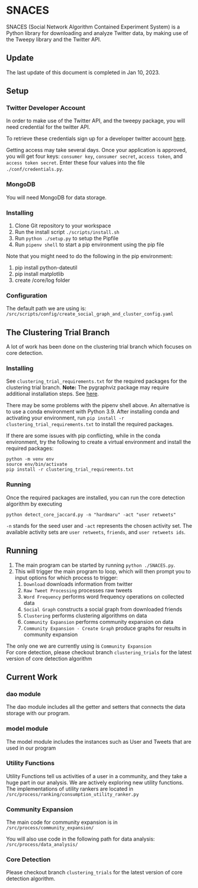 # SNACES

SNACES (Social Network Algorithm Contained Experiment System)
is a Python library for downloading and analyze Twitter data, by making
use of the Tweepy library and the Twitter API.

## Update

The last update of this document is completed in Jan 10, 2023.

## Setup

### Twitter Developer Account

In order to make use of the Twitter API, and the tweepy package, you will need
credential for the twitter API.

To retrieve these credentials sign up for a developer twitter account [here](https://developer.twitter.com/en/apply-for-access).

Getting access may take several days. Once your application is approved,
you will get four keys: `consumer key`, `consumer secret`, `access token`, and
`access token secret`. Enter these four values into the file
`./conf/credentials.py`.

### MongoDB

You will need MongoDB for data storage. 

### Installing

1. Clone Git repository to your workspace
2. Run the install script `./scripts/install.sh`
3. Run `python ./setup.py` to setup the Pipfile
4. Run `pipenv shell` to start a pip environment using the pip file
  
Note that you might need to do the following in the pip environment:  
1. pip install python-dateutil
2. pip install matplotlib
3. create /core/log folder

### Configuration

The default path we are using is:
`/src/scripts/config/create_social_graph_and_cluster_config.yaml`

## The Clustering Trial Branch

A lot of work has been done on the clustering trial branch which focuses on core detection.

### Installing

See `clustering_trial_requirements.txt` for the required packages for the clustering trial branch. **Note:** The pygraphviz package may require additional installation steps. See [here](https://stackoverflow.com/questions/15661384/python-does-not-see-pygraphviz/71661788#71661788).

There may be some problems with the pipenv shell above. An alternative is to use a conda environment with Python 3.9. After installing conda and activating your environment, run `pip install -r clustering_trial_requirements.txt` to install the required packages.

If there are some issues with pip conflicting, while in the conda environment, try the following to create a virtual environment and install the required packages: 
```
python -m venv env
source env/bin/activate
pip install -r clustering_trial_requirements.txt
```

### Running

Once the required packages are installed, you can run the core detection algorithm by executing
```
python detect_core_jaccard.py -n "hardmaru" -act "user retweets"
```
`-n` stands for the seed user and `-act` represents the chosen activity set. The available activity sets are `user retweets`, `friends`, and `user retweets ids`.

## Running

1. The main program can be started by running `python ./SNACES.py`.
1. This will trigger the main program to loop, which will then prompt you
to input options for which process to trigger:
   1. `Download` downloads information from twitter
   1. `Raw Tweet Processing` processes raw tweets
   1. `Word Frequency` performs word frequency operations on collected data
   1. `Social Graph` constructs a social graph from downloaded friends
   1. `Clustering` performs clustering algorithms on data
   1. `Community Expansion` performs community expansion on data
   1. `Community Expansion - Create Graph` produce graphs for results in community expansion
   
The only one we are currently using is `Community Expansion`  
For core detection, please checkout branch `clustering_trials` for the latest version of core detection algorithm

## Current Work

### dao module

The dao module includes all the getter and setters that connects the data storage with our program.

### model module

The model module includes the instances such as User and Tweets that are used in our program

### Utility Functions

Utility Functions tell us activities of a user in a community, and they take a huge part in our analysis. We are actively exploring new utility functions.
The implementations of utility rankers are located in 
`/src/process/ranking/consumption_utility_ranker.py`

### Community Expansion

The main code for community expansion is in 
`/src/process/community_expansion/`

You will also use code in the following path for data analysis:
`/src/process/data_analysis/`

### Core Detection

Please checkout branch `clustering_trials` for the latest version of core detection algorithm.
